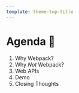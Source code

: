 ```yaml
---
template: theme-top-title
---
```


# Agenda 📝

1. Why Webpack?
1. Why _Not_ Webpack?
1. Web APIs
1. Demo
1. Closing Thoughts